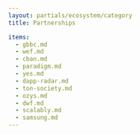 ```yaml
---
layout: partials/ecosystem/category
title: Partnerships

items:
  - gbbc.md
  - wef.md
  - cban.md
  - paradigm.md
  - yes.md
  - dapp-radar.md
  - ton-society.md
  - ozys.md
  - dwf.md
  - scalably.md
  - samsung.md
---
```

